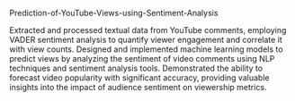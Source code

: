 Prediction-of-YouTube-Views-using-Sentiment-Analysis

Extracted and processed textual data from YouTube comments, employing VADER sentiment analysis to quantify viewer engagement and correlate it with view counts.
Designed and implemented machine learning models to predict views by analyzing the sentiment of video comments using NLP techniques and sentiment analysis tools.
Demonstrated the ability to forecast video popularity with significant accuracy, providing valuable insights into the impact of audience sentiment on viewership metrics.
